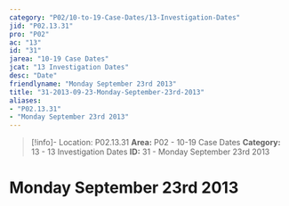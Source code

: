 ```yaml
---
category: "P02/10-to-19-Case-Dates/13-Investigation-Dates"
jid: "P02.13.31"
pro: "P02"
ac: "13"
id: "31"
jarea: "10-19 Case Dates"
jcat: "13 Investigation Dates"
desc: "Date"
friendlyname: "Monday September 23rd 2013"
title: "31-2013-09-23-Monday-September-23rd-2013"
aliases: 
- "P02.13.31"
- "Monday September 23rd 2013"
---
```

>[!info]- Location: P02.13.31
>**Area:** P02 - 10-19 Case Dates
>**Category:** 13 - 13 Investigation Dates
>**ID:** 31 - Monday September 23rd 2013

# Monday September 23rd 2013
